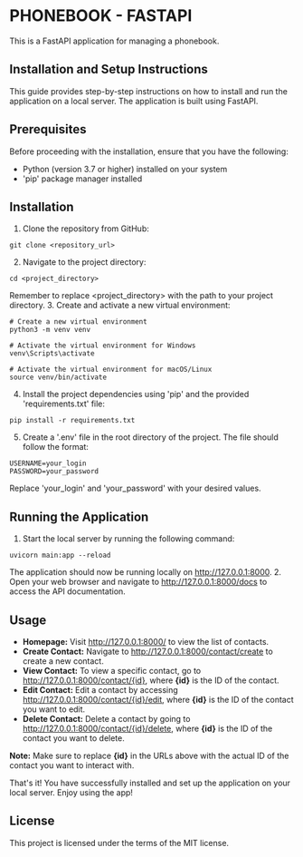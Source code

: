 # PHONEBOOK - FASTAPI

This is a FastAPI application for managing a phonebook.

## Installation and Setup Instructions

This guide provides step-by-step instructions on how to install and run the application on a local server. The application is built using FastAPI.

## Prerequisites

Before proceeding with the installation, ensure that you have the following:

* Python (version 3.7 or higher) installed on your system
* 'pip' package manager installed

## Installation

1. Clone the repository from GitHub:
```console
git clone <repository_url>
```
2. Navigate to the project directory:
```console
cd <project_directory>
```
Remember to replace <project_directory> with the path to your project directory.
3. Create and activate a new virtual environment:
```console
# Create a new virtual environment
python3 -m venv venv

# Activate the virtual environment for Windows
venv\Scripts\activate

# Activate the virtual environment for macOS/Linux
source venv/bin/activate
```
4. Install the project dependencies using 'pip' and the provided 'requirements.txt' file:
```console
pip install -r requirements.txt
```
5. Create a '.env' file in the root directory of the project. The file should follow the format:
```console
USERNAME=your_login
PASSWORD=your_password
```
Replace 'your_login' and 'your_password' with your desired values.

## Running the Application

1. Start the local server by running the following command:
```console
uvicorn main:app --reload
```
The application should now be running locally on http://127.0.0.1:8000.
2. Open your web browser and navigate to http://127.0.0.1:8000/docs to access the API documentation.

## Usage
* <b>Homepage:</b> Visit http://127.0.0.1:8000/ to view the list of contacts.
* <b>Create Contact:</b> Navigate to http://127.0.0.1:8000/contact/create to create a new contact.
* <b>View Contact:</b> To view a specific contact, go to http://127.0.0.1:8000/contact/{id}, where <b>{id}</b> is the ID of the contact.
* <b>Edit Contact:</b> Edit a contact by accessing http://127.0.0.1:8000/contact/{id}/edit, where <b>{id}</b> is the ID of the contact you want to edit.
* <b>Delete Contact:</b> Delete a contact by going to http://127.0.0.1:8000/contact/{id}/delete, where <b>{id}</b> is the ID of the contact you want to delete.

<b>Note:</b> Make sure to replace <b>{id}</b> in the URLs above with the actual ID of the contact you want to interact with.

That's it! You have successfully installed and set up the application on your local server. Enjoy using the app!

## License
This project is licensed under the terms of the MIT license.